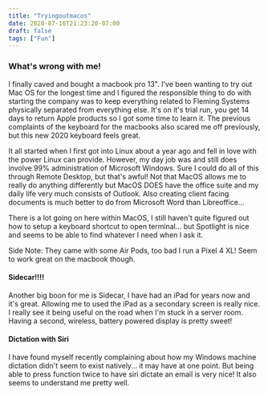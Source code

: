 ```yaml
---
title: "Tryingoutmacos"
date: 2020-07-16T21:23:20-07:00
draft: false
tags: ["Fun"]
---
```


### What's wrong with me!

I finally caved and bought a macbook pro 13". I've been wanting to try out Mac OS for the longest time and I figured the responsible thing to do with starting the company was to keep everything related to Fleming Systems physically separated from everything else. It's on it's trial run, you get 14 days to return Apple products so I got some time to learn it. The previous complaints of the keyboard for the macbooks also scared me off previously, but this new 2020 keyboard feels great. 

It all started when I first got into Linux about a year ago and fell in love with the power Linux can provide. However, my day job was and still does involve 99% administration of Microsoft Windows. Sure I could do all of this through Remote Desktop, but that's awful! Not that MacOS allows me to really do anything differently but MacOS DOES have the office suite and my daily life very much consists of Outlook. Also creating client facing documents is much better to do from Microsoft Word than Libreoffice...

There is a lot going on here within MacOS, I still haven't quite figured out how to setup a keyboard shortcut to open terminal... but Spotlight is nice and seems to be able to find whatever I need when I ask it. 

Side Note: They came with some Air Pods, too bad I run a Pixel 4 XL! Seem to work great on the macbook though. 


#### Sidecar!!!!

Another big boon for me is Sidecar, I have had an iPad for years now and it's great. Allowing me to used the iPad as a secondary screen is really nice. I really see it being useful on the road when I'm stuck in a server room. Having a second, wireless, battery powered display is pretty sweet!

#### Dictation with Siri

I have found myself recently complaining about how my Windows machine dictation didn't seem to exist natively... it may have at one point. But being able to press function twice to have siri dictate an email is very nice! It also seems to understand me pretty well. 



